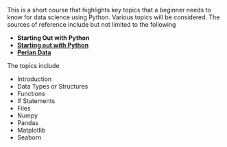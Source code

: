 This is a short course that highlights key topics that a beginner needs to know for data science using Python.
Various topics will be considered. The sources of reference include but not limited to the following
 - **Starting Out with Python**
 - __[Starting out with Python](https://www.pearson.com/us/higher-education/program/Gaddis-My-Lab-Programming-with-Pearson-e-Text-Access-Card-for-Starting-out-with-Python-5th-Edition/PGM2889368.html)__
- __[Perian Data](www.pieriandata.com)__

The topics include
 - Introduction
 - Data Types or Structures
 - Functions
 - If Statements
 - Files
 - Numpy
 - Pandas
 - Matplotlib
 - Seaborn
 
